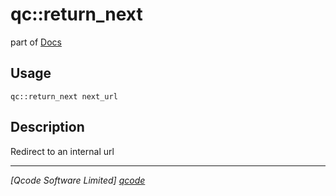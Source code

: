qc::return_next
===============

part of [Docs](../index.md)

Usage
-----
`qc::return_next next_url`

Description
-----------
Redirect to an internal url

----------------------------------
*[Qcode Software Limited] [qcode]*

[qcode]: http://www.qcode.co.uk "Qcode Software"